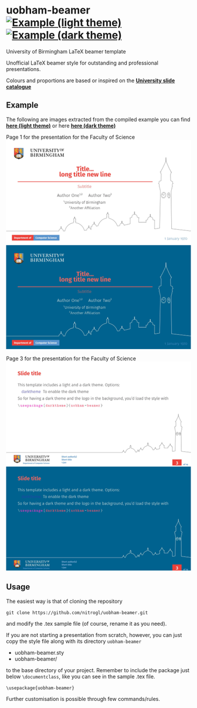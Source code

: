 # uobham-beamer [![Example (light theme)](https://img.shields.io/badge/light%20theme-pdf-green.svg)](https://github.com/nitrogl/uobham-beamer/blob/main/examples/uobham-example-light-theme.pdf) [![Example (dark theme)](https://img.shields.io/badge/dark%20theme-pdf-blue.svg)](https://github.com/nitrogl/uobham-beamer/blob/main/examples/uobham-example-dark-theme.pdf)
University of Birmingham LaTeX beamer template

Unofficial LaTeX beamer style for outstanding and professional presentations.

Colours and proportions are based or inspired on the [**University slide catalogue**](https://intranet.birmingham.ac.uk/staff/documents/public/brand/generic-master-template-16-9-white.pptx)

## Example

The following are images extracted from the compiled example you can find [**here (light theme)**](https://github.com/nitrogl/uobham-beamer/blob/main/examples/uobham-example-light-theme.pdf) or here [**here (dark theme)**](https://github.com/nitrogl/uobham-beamer/blob/main/examples/uobham-example-dark-theme.pdf)

Page 1 for the presentation for the Faculty of Science
![Presentation Science (Page 1, Light theme)](https://github.com/nitrogl/uobham-beamer/blob/main/examples/uobham-example-light-theme-0.jpg)
![Presentation Science (Page 1, Dark theme)](https://github.com/nitrogl/uobham-beamer/blob/main/examples/uobham-example-dark-theme-0.jpg)

Page 3 for the presentation for the Faculty of Science
![Presentation Science (Page 3, Light theme)](https://github.com/nitrogl/uobham-beamer/blob/main/examples/uobham-example-light-theme-2.jpg)
![Presentation Science (Page 3, Dark theme)](https://github.com/nitrogl/uobham-beamer/blob/main/examples/uobham-example-dark-theme-2.jpg)

## Usage
The easiest way is that of cloning the repository

    git clone https://github.com/nitrogl/uobham-beamer.git

and modify the .tex sample file (of course, rename it as you need).

If you are not starting a presentation from scratch, however, you can just copy the style file along with its directory `uobham-beamer`

+ uobham-beamer.sty
+ uobham-beamer/

to the base directory of your project.
Remember to include the package just below `\documentclass`, like you can see in the sample .tex file.

    \usepackage{uobham-beamer}

Further customisation is possible through few commands/rules.

